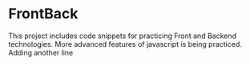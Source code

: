 # FrontBack
This project includes code snippets for practicing Front and Backend technologies. 
More advanced features of javascript is being practiced.
Adding another line